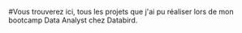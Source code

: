 #Vous trouverez ici, tous les projets que j'ai pu réaliser lors de mon bootcamp Data Analyst chez Databird.
